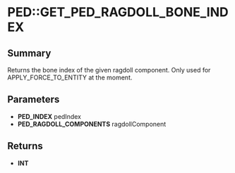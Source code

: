 # PED::GET_PED_RAGDOLL_BONE_INDEX

## Summary
Returns the bone index of the given ragdoll component. Only used for APPLY_FORCE_TO_ENTITY at the moment.

## Parameters
* **PED_INDEX** pedIndex
* **PED_RAGDOLL_COMPONENTS** ragdollComponent

## Returns
* **INT**
